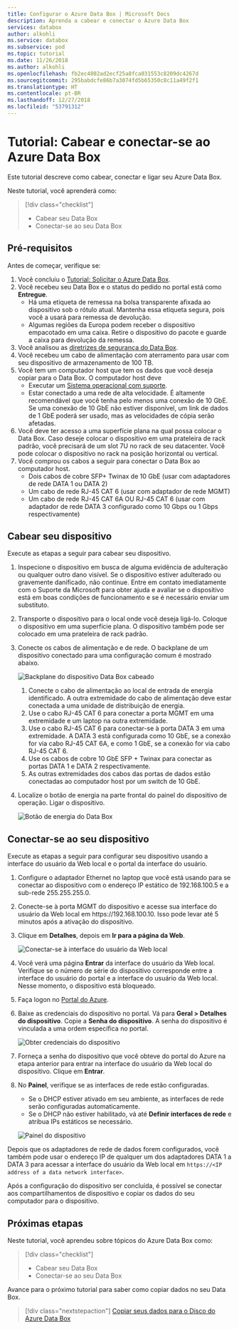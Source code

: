 ```yaml
---
title: Configurar o Azure Data Box | Microsoft Docs
description: Aprenda a cabear e conectar o Azure Data Box
services: databox
author: alkohli
ms.service: databox
ms.subservice: pod
ms.topic: tutorial
ms.date: 11/26/2018
ms.author: alkohli
ms.openlocfilehash: fb2ec4802ad2ecf25a8fca031553c8209dc4267d
ms.sourcegitcommit: 295babdcfe86b7a3074fd5b65350c8c11a49f2f1
ms.translationtype: HT
ms.contentlocale: pt-BR
ms.lasthandoff: 12/27/2018
ms.locfileid: "53791312"
---
```

# <a name="tutorial-cable-and-connect-to-your-azure-data-box"></a>Tutorial: Cabear e conectar-se ao Azure Data Box

Este tutorial descreve como cabear, conectar e ligar seu Azure Data Box.

Neste tutorial, você aprenderá como:

> [!div class="checklist"]
> * Cabear seu Data Box
> * Conectar-se ao seu Data Box

## <a name="prerequisites"></a>Pré-requisitos

Antes de começar, verifique se:

1. Você concluiu o [Tutorial: Solicitar o Azure Data Box](data-box-deploy-ordered.md).
2. Você recebeu seu Data Box e o status do pedido no portal está como **Entregue**. 
    - Há uma etiqueta de remessa na bolsa transparente afixada ao dispositivo sob o rótulo atual. Mantenha essa etiqueta segura, pois você a usará para remessa de devolução.
    - Algumas regiões da Europa podem receber o dispositivo empacotado em uma caixa. Retire o dispositivo do pacote e guarde a caixa para devolução da remessa.
3. Você analisou as [diretrizes de segurança do Data Box](data-box-safety.md).
4. Você recebeu um cabo de alimentação com aterramento para usar com seu dispositivo de armazenamento de 100 TB.
5. Você tem um computador host que tem os dados que você deseja copiar para o Data Box. O computador host deve
    - Executar um [Sistema operacional com suporte](data-box-system-requirements.md).
    - Estar conectado a uma rede de alta velocidade. É altamente recomendável que você tenha pelo menos uma conexão de 10 GbE. Se uma conexão de 10 GbE não estiver disponível, um link de dados de 1 GbE poderá ser usado, mas as velocidades de cópia serão afetadas. 
6. Você deve ter acesso a uma superfície plana na qual possa colocar o Data Box. Caso deseje colocar o dispositivo em uma prateleira de rack padrão, você precisará de um slot 7U no rack de seu datacenter. Você pode colocar o dispositivo no rack na posição horizontal ou vertical.
7. Você comprou os cabos a seguir para conectar o Data Box ao computador host.
    - Dois cabos de cobre SFP+ Twinax de 10 GbE (usar com adaptadores de rede DATA 1 ou DATA 2)
    - Um cabo de rede RJ-45 CAT 6 (usar com adaptador de rede MGMT)
    - Um cabo de rede RJ-45 CAT 6A OU RJ-45 CAT 6 (usar com adaptador de rede DATA 3 configurado como 10 Gbps ou 1 Gbps respectivamente)

## <a name="cable-your-device"></a>Cabear seu dispositivo

Execute as etapas a seguir para cabear seu dispositivo.

1. Inspecione o dispositivo em busca de alguma evidência de adulteração ou qualquer outro dano visível. Se o dispositivo estiver adulterado ou gravemente danificado, não continue. Entre em contato imediatamente com o Suporte da Microsoft para obter ajuda e avaliar se o dispositivo está em boas condições de funcionamento e se é necessário enviar um substituto.
2. Transporte o dispositivo para o local onde você deseja ligá-lo. Coloque o dispositivo em uma superfície plana. O dispositivo também pode ser colocado em uma prateleira de rack padrão.
3. Conecte os cabos de alimentação e de rede. O backplane de um dispositivo conectado para uma configuração comum é mostrado abaixo. 
    
    ![Backplane do dispositivo Data Box cabeado](media/data-box-deploy-set-up/data-box-cabled-dhcp.png)

    1. Conecte o cabo de alimentação ao local de entrada de energia identificado. A outra extremidade do cabo de alimentação deve estar conectada a uma unidade de distribuição de energia.
    2. Use o cabo RJ-45 CAT 6 para conectar a porta MGMT em uma extremidade e um laptop na outra extremidade.            
    3. Use o cabo RJ-45 CAT 6 para conectar-se à porta DATA 3 em uma extremidade. A DATA 3 está configurada como 10 GbE, se a conexão for via cabo RJ-45 CAT 6A, e como 1 GbE, se a conexão for via cabo RJ-45 CAT 6.
    4. Use os cabos de cobre 10 GbE SFP + Twinax para conectar as portas DATA 1 e DATA 2 respectivamente. 
    5. As outras extremidades dos cabos das portas de dados estão conectadas ao computador host por um switch de 10 GbE.

4. Localize o botão de energia na parte frontal do painel do dispositivo de operação. Ligar o dispositivo.

    ![Botão de energia do Data Box](media/data-box-deploy-set-up/data-box-powered-door-open.png)

## <a name="connect-to-your-device"></a>Conectar-se ao seu dispositivo

Execute as etapas a seguir para configurar seu dispositivo usando a interface do usuário da Web local e o portal da interface do usuário.

1. Configure o adaptador Ethernet no laptop que você está usando para se conectar ao dispositivo com o endereço IP estático de 192.168.100.5 e a sub-rede 255.255.255.0. 
2. Conecte-se à porta MGMT do dispositivo e acesse sua interface do usuário da Web local em https\://192.168.100.10. Isso pode levar até 5 minutos após a ativação do dispositivo.
3. Clique em **Detalhes**, depois em **Ir para a página da Web**.

   ![Conectar-se à interface do usuário da Web local](media/data-box-deploy-set-up/data-box-connect-local-web-ui.png) 

4. Você verá uma página **Entrar** da interface do usuário da Web local. Verifique se o número de série do dispositivo corresponde entre a interface do usuário do portal e a interface do usuário da Web local. Nesse momento, o dispositivo está bloqueado.
5. Faça logon no [Portal do Azure](https://portal.azure.com).
6. Baixe as credenciais do dispositivo no portal. Vá para **Geral > Detalhes do dispositivo**. Copie a **Senha do dispositivo**. A senha do dispositivo é vinculada a uma ordem específica no portal. 

    ![Obter credenciais do dispositivo](media/data-box-deploy-set-up/data-box-device-credentials.png)
    
    
7. Forneça a senha do dispositivo que você obteve do portal do Azure na etapa anterior para entrar na interface do usuário da Web local do dispositivo. Clique em **Entrar**.
8. No **Painel**, verifique se as interfaces de rede estão configuradas. 
    - Se o DHCP estiver ativado em seu ambiente, as interfaces de rede serão configuradas automaticamente. 
    - Se o DHCP não estiver habilitado, vá até **Definir interfaces de rede** e atribua IPs estáticos se necessário.

    ![Painel do dispositivo](media/data-box-deploy-set-up/data-box-dashboard-1.png)

Depois que os adaptadores de rede de dados forem configurados, você também pode usar o endereço IP de qualquer um dos adaptadores DATA 1 a DATA 3 para acessar a interface do usuário da Web local em `https://<IP address of a data network interface>`. 

Após a configuração do dispositivo ser concluída, é possível se conectar aos compartilhamentos de dispositivo e copiar os dados do seu computador para o dispositivo. 

## <a name="next-steps"></a>Próximas etapas

Neste tutorial, você aprendeu sobre tópicos do Azure Data Box como:

> [!div class="checklist"]
> * Cabear seu Data Box
> * Conectar-se ao seu Data Box

Avance para o próximo tutorial para saber como copiar dados no seu Data Box.

> [!div class="nextstepaction"]
> [Copiar seus dados para o Disco do Azure Data Box](./data-box-deploy-copy-data.md)

